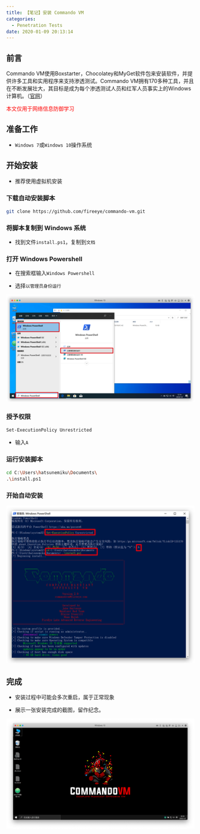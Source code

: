 ```yaml
---
title: 【笔记】安装 Commando VM
categories:
  - Penetration Tests
date: 2020-01-09 20:13:14
---
```


## 前言

Commando VM使用Boxstarter，Chocolatey和MyGet软件包来安装软件，并提供许多工具和实用程序来支持渗透测试。Commando VM拥有170多种工具，并且在不断发展壮大，其目标是成为每个渗透测试人员和红军人员事实上的Windows计算机。（[官网](https://www.fireeye.com/blog/threat-research/2019/08/commando-vm-customization-containers-kali.html)）

<font color="red">本文仅用于网络信息防御学习</font>

<!-- more -->

## 准备工作

- `Windows 7`或`Windows 10`操作系统

## 开始安装

- 推荐使用虚拟机安装

### 下载自动安装脚本

``` sh
git clone https://github.com/fireeye/commando-vm.git
```

### 将脚本复制到 Windows 系统

- 找到文件`install.ps1`，复制到`文档`

### 打开 Windows Powershell

- 在搜索框输入`Windows Powershell`

- 选择`以管理员身份运行`

![01.png](/images/20200109201314/01.png)

### 授予权限

``` sh
Set-ExecutionPolicy Unrestricted
```

- 输入`A`

### 运行安装脚本

``` sh
cd C:\Users\hatsunemiku\Documents\
.\install.ps1
```

### 开始自动安装

![02.png](/images/20200109201314/02.png)

## 完成

- 安装过程中可能会多次重启，属于正常现象

- 展示一张安装完成的截图，留作纪念。

![03.png](/images/20200109201314/03.png)

